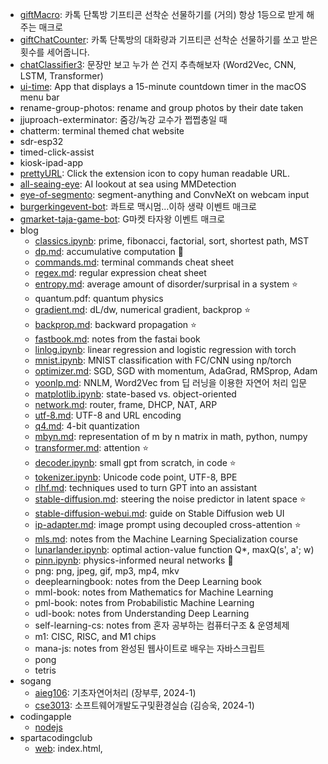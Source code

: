 - [giftMacro](https://github.com/star-bits/giftMacro): 카톡 단톡방 기프티콘 선착순 선물하기를 (거의) 항상 1등으로 받게 해주는 매크로
- [giftChatCounter](https://github.com/star-bits/giftChatCounter): 카톡 단톡방의 대화량과 기프티콘 선착순 선물하기를 쏘고 받은 횟수를 세어줍니다.
- [chatClassifier3](https://github.com/star-bits/chatClassifier3): 문장만 보고 누가 쓴 건지 추측해보자 (Word2Vec, CNN, LSTM, Transformer)
- [ui-time](https://github.com/star-bits/ui-time): App that displays a 15-minute countdown timer in the macOS menu bar
- rename-group-photos: rename and group photos by their date taken
- jjuproach-exterminator: 줌강/녹강 교수가 쩝쩝충일 때
- chatterm: terminal themed chat website
- sdr-esp32
- timed-click-assist
- kiosk-ipad-app
- [prettyURL](https://github.com/star-bits/prettyURL): Click the extension icon to copy human readable URL.
- [all-seaing-eye](https://github.com/star-bits/all-seaing-eye): AI lookout at sea using MMDetection
- [eye-of-segmento](https://github.com/star-bits/eye-of-segmento): segment-anything and ConvNeXt on webcam input
- [burgerkingevent-bot](https://github.com/star-bits/burgerkingevent-bot): 콰트로 맥시멈...이하 생략 이벤트 매크로
- [gmarket-taja-game-bot](https://github.com/star-bits/gmarket-taja-game-bot): G마켓 타자왕 이벤트 매크로
- blog
  - [classics.ipynb](https://github.com/star-bits/blog/blob/main/classics.ipynb): prime, fibonacci, factorial, sort, shortest path, MST
  - [dp.md](https://github.com/star-bits/blog/blob/main/dp.md): accumulative computation 🚧
  - [commands.md](https://github.com/star-bits/blog/blob/main/commands.md): terminal commands cheat sheet 
  - [regex.md](https://github.com/star-bits/blog/blob/main/regex.md): regular expression cheat sheet
  - [entropy.md](https://github.com/star-bits/blog/blob/main/entropy.md): average amount of disorder/surprisal in a system ⭐
  - quantum.pdf: quantum physics
  - [gradient.md](https://github.com/star-bits/blog/blob/main/gradient.md): dL/dw, numerical gradient, backprop ⭐
  - [backprop.md](https://github.com/star-bits/blog/blob/main/backprop.md): backward propagation ⭐
  - [fastbook.md](https://github.com/star-bits/blog/blob/main/fastbook.md): notes from the fastai book
  - [linlog.ipynb](https://github.com/star-bits/blog/blob/main/linlog.ipynb): linear regression and logistic regression with torch
  - [mnist.ipynb](https://github.com/star-bits/blog/blob/main/mnist.ipynb): MNIST classification with FC/CNN using np/torch
  - [optimizer.md](https://github.com/star-bits/blog/blob/main/optimizer.md): SGD, SGD with momentum, AdaGrad, RMSprop, Adam
  - [yoonlp.md](https://github.com/star-bits/blog/blob/main/yoonlp.md): NNLM, Word2Vec from 딥 러닝을 이용한 자연어 처리 입문
  - [matplotlib.ipynb](https://github.com/star-bits/blog/blob/main/matplotlib.ipynb): state-based vs. object-oriented
  - [network.md](https://github.com/star-bits/blog/blob/main/network.md): router, frame, DHCP, NAT, ARP
  - [utf-8.md](https://github.com/star-bits/blog/blob/main/utf-8.md): UTF-8 and URL encoding
  - [q4.md](https://github.com/star-bits/blog/blob/main/q4.md): 4-bit quantization
  - [mbyn.md](https://github.com/star-bits/blog/blob/main/mbyn.md): representation of m by n matrix in math, python, numpy
  - [transformer.md](https://github.com/star-bits/blog/blob/main/transformer.md): attention ⭐
  - [decoder.ipynb](https://github.com/star-bits/blog/blob/main/decoder.ipynb): small gpt from scratch, in code ⭐
  - [tokenizer.ipynb](https://github.com/star-bits/blog/blob/main/tokenizer.ipynb): Unicode code point, UTF-8, BPE
  - [rlhf.md](https://github.com/star-bits/blog/blob/main/rlhf.md): techniques used to turn GPT into an assistant
  - [stable-diffusion.md](https://github.com/star-bits/blog/blob/main/stable-diffusion.md): steering the noise predictor in latent space ⭐
  - [stable-diffusion-webui.md](https://github.com/star-bits/blog/blob/main/stable-diffusion-webui.md): guide on Stable Diffusion web UI
  - [ip-adapter.md](https://github.com/star-bits/blog/blob/main/ip-adapter.md): image prompt using decoupled cross-attention ⭐
  - [mls.md](https://github.com/star-bits/blog/blob/main/mls.md): notes from the Machine Learning Specialization course
  - [lunarlander.ipynb](https://github.com/star-bits/blog/blob/main/lunarlander.ipynb): optimal action-value function Q*, maxQ(s', a'; w)
  - [pinn.ipynb](https://github.com/star-bits/blog/blob/main/pinn.ipynb): physics-informed neural networks 🚧
  - png: png, jpeg, gif, mp3, mp4, mkv
  - deeplearningbook: notes from the Deep Learning book
  - mml-book: notes from Mathematics for Machine Learning
  - pml-book: notes from Probabilistic Machine Learning
  - udl-book: notes from Understanding Deep Learning
  - self-learning-cs: notes from 혼자 공부하는 컴퓨터구조 & 운영체제
  - m1: CISC, RISC, and M1 chips
  - mana-js: notes from 완성된 웹사이트로 배우는 자바스크립트
  - pong
  - tetris
- sogang
  - [aieg106](https://github.com/star-bits/sogang-aieg106): 기초자연어처리 (장부루, 2024-1)
  - [cse3013](https://github.com/star-bits/sogang-cse3013): 소프트웨어개발도구및환경실습 (김승욱, 2024-1)
- codingapple
  - [nodejs](https://github.com/star-bits/codingapple-nodejs)
- spartacodingclub
  - [web](https://github.com/star-bits/sparta-coding-club-web): index.html, <style>, <script>, app.py, Flask, MongoDB, GET, POST, bs4, AWS
  - [app](https://github.com/star-bits/sparta-coding-club-app): flutter, StatelessWidget, StatefulWidget, Provider, SharedPreferences, async
- [boostcampAI](https://github.com/star-bits/boostcampAI): 부스트캠프 AI Tech 학습 내용 정리
- [kichATwear](https://github.com/star-bits/kichATwear): A Wear OS watch face inspired by linux terminal aesthetics.
- [sort-into-subfolders](https://github.com/star-bits/sort-into-subfolders): Sort files by date created, date modified, content created (EXIF)
- gist
  - [nintendo_switch_screenshots_folder.py](https://gist.github.com/star-bits/f7250dc0af18fb2daee6ed074ff043c5), [rename_photos_YYYYMMDD_hhmmss.py](https://gist.github.com/star-bits/6bf1b8edf07806f096367886db9ac41d)
- Quickstart guide for running...
  - [stable-diffusion-webui](https://github.com/star-bits/stable-diffusion-webui/tree/master), [llama.cpp](https://github.com/star-bits/llama.cpp), [llama.ggmlv3.cpp](https://github.com/star-bits/llama.ggmlv3.cpp), [whisper.cpp](https://github.com/star-bits/whisper.cpp), [Whisper-WebUI](https://github.com/star-bits/Whisper-WebUI), [pdfGPT](https://github.com/star-bits/pdfGPT), [ThreeBodyBot](https://github.com/star-bits/ThreeBodyBot), [llama2](https://github.com/star-bits/llama2)
- [cv](https://github.com/star-bits/cv)
